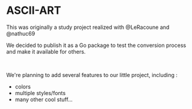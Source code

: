 # ASCII-ART

This was originally a study project realized with @LeRacoune and @nathuc69 

We decided to publish it as a Go package to test the conversion process and make it available for others.

<br>

We're planning to add several features to our little project, including : 
- colors
- multiple styles/fonts
- many other cool stuff...


